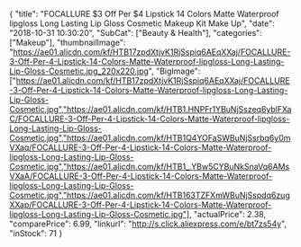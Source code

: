 {
	"title": "FOCALLURE $3 Off Per $4  Lipstick 14 Colors Matte Waterproof  lipgloss  Long Lasting Lip Gloss Cosmetic Makeup Kit Make Up",
	"date": "2018-10-31 10:30:20",
	"SubCat": ["Beauty & Health"],
	"categories": ["Makeup"],
	"thumbnailImage": "https://ae01.alicdn.com/kf/HTB17zpdXtjvK1RjSspiq6AEqXXaj/FOCALLURE-3-Off-Per-4-Lipstick-14-Colors-Matte-Waterproof-lipgloss-Long-Lasting-Lip-Gloss-Cosmetic.jpg_220x220.jpg",
	"BigImage": ["https://ae01.alicdn.com/kf/HTB17zpdXtjvK1RjSspiq6AEqXXaj/FOCALLURE-3-Off-Per-4-Lipstick-14-Colors-Matte-Waterproof-lipgloss-Long-Lasting-Lip-Gloss-Cosmetic.jpg","https://ae01.alicdn.com/kf/HTB1.HNPFr1YBuNjSszeq6yblFXaC/FOCALLURE-3-Off-Per-4-Lipstick-14-Colors-Matte-Waterproof-lipgloss-Long-Lasting-Lip-Gloss-Cosmetic.jpg","https://ae01.alicdn.com/kf/HTB1Q4YOFaSWBuNjSsrbq6y0mVXaq/FOCALLURE-3-Off-Per-4-Lipstick-14-Colors-Matte-Waterproof-lipgloss-Long-Lasting-Lip-Gloss-Cosmetic.jpg","https://ae01.alicdn.com/kf/HTB1_.YBw5CYBuNkSnaVq6AMsVXaA/FOCALLURE-3-Off-Per-4-Lipstick-14-Colors-Matte-Waterproof-lipgloss-Long-Lasting-Lip-Gloss-Cosmetic.jpg","https://ae01.alicdn.com/kf/HTB163TZFXmWBuNjSspdq6zugXXap/FOCALLURE-3-Off-Per-4-Lipstick-14-Colors-Matte-Waterproof-lipgloss-Long-Lasting-Lip-Gloss-Cosmetic.jpg"],
	"actualPrice": 2.38,
	"comparePrice": 6.99,
	"linkurl": "http://s.click.aliexpress.com/e/bt7zs54y",
	"inStock": 71
}
